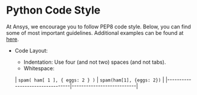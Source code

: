 # Python Code Style

At Ansys, we encourage you to follow PEP8 code style. Below, you can find some of most important guidelines. Additional examples can be found at [here](https://www.python.org/dev/peps/pep-0008/).

- Code Layout:
    - Indentation: Use four (and not two) spaces (and not tabs).
    - Whitespace:

    | `spam( ham[ 1 ], { eggs: 2 } )` | `spam(ham[1], {eggs: 2})` |
|---------------------------------|---------------------------|
